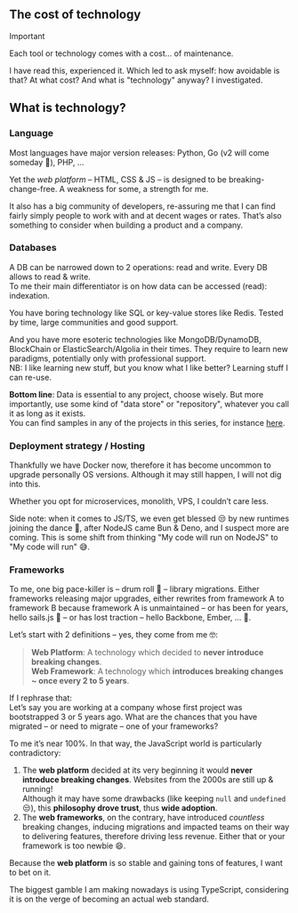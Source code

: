 ## The cost of technology

> [!IMPORTANT]
> Each tool or technology comes with a cost… of maintenance.

I have read this, experienced it. Which led to ask myself: how avoidable is that? At what cost? And what is "technology" anyway? I investigated.

## What is technology?

### Language

Most languages have major version releases: Python, Go (v2 will come someday 🥱), PHP, …

Yet the _web platform_ – HTML, CSS & JS – is designed to be breaking-change-free. A weakness for some, a strength for me.

It also has a big community of developers, re-assuring me that I can find fairly simply people to work with and at decent wages or rates. That’s also something to consider when building a product and a company.

### Databases

A DB can be narrowed down to 2 operations: read and write. Every DB allows to read & write.<br>
To me their main differentiator is on how data can be accessed (read): indexation.

You have boring technology like SQL or key-value stores like Redis. Tested by time, large communities and good support.

And you have more esoteric technologies like MongoDB/DynamoDB, BlockChain or ElasticSearch/Algolia in their times. They require to learn new paradigms, potentially only with professional support.<br>
NB: I like learning new stuff, but you know what I like better? Learning stuff I can re-use.

**Bottom line**: Data is essential to any project, choose wisely. But more importantly, use some kind of "data store" or "repository", whatever you call it as long as it exists.<br>
You can find samples in any of the projects in this series, for instance [here](../server-first/7-grocery-list-project.html#defining-the-domain).

### Deployment strategy / Hosting

Thankfully we have Docker now, therefore it has become uncommon to upgrade personally OS versions. Although it may still happen, I will not dig into this.

Whether you opt for microservices, monolith, VPS, I couldn’t care less.

Side note: when it comes to JS/TS, we even get blessed 😒 by new runtimes joining the dance 🕺, after NodeJS came Bun & Deno, and I suspect more are coming. This is some shift from thinking "My code will run on NodeJS" to "My code will run" 😅.

### Frameworks

To me, one big pace-killer is – drum roll 🥁 – library migrations. Either frameworks releasing major upgrades, either rewrites from framework A to framework B because framework A is unmaintained – or has been for years, hello sails.js 👋 – or has lost traction – hello Backbone, Ember, … 👋.

Let’s start with 2 definitions – yes, they come from me 🤓:

> **Web Platform**: A technology which decided to **never introduce breaking changes**.<br>**Web Framework**: A technology which **introduces breaking changes ~ once every 2 to 5 years**.

If I rephrase that:<br>
Let’s say you are working at a company whose first project was bootstrapped 3 or 5 years ago. What are the chances that you have migrated – or need to migrate – one of your frameworks?

To me it’s near 100%. In that way, the JavaScript world is particularly contradictory:

1. The **web platform** decided at its very beginning it would **never introduce breaking changes**. Websites from the 2000s are still up & running!<br>Although it may have some drawbacks (like keeping `null` and `undefined` 😒), this **philosophy drove trust**, thus **wide adoption**.
2. The **web frameworks**, on the contrary, have introduced _countless_ breaking changes, inducing migrations and impacted teams on their way to delivering features, therefore driving less revenue. Either that or your framework is too newbie 😄.

Because the **web platform** is so stable and gaining tons of features, I want to bet on it.

The biggest gamble I am making nowadays is using TypeScript, considering it is on the verge of becoming an actual web standard.
